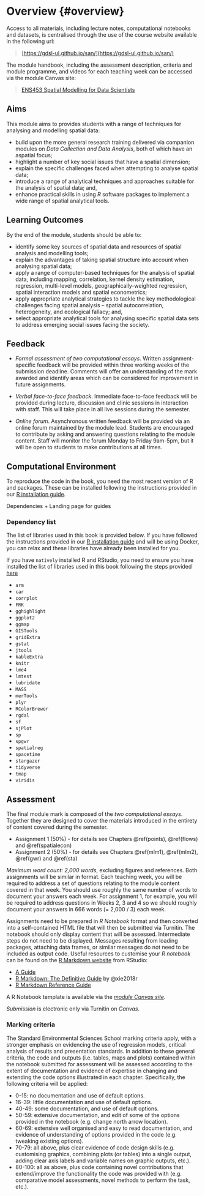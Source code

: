 # Overview {#overview}

Access to all materials, including lecture notes, computational notebooks and datasets, is centralised through the use of the course website available in the following url:

> [https://gdsl-ul.github.io/san/](https://gdsl-ul.github.io/san/)

The module handbook, including the assessment description, criteria and module programme, and videos for each teaching week can be accessed via the module Canvas site:

> [ENS453 Spatial Modelling for Data Scientists](https://liverpool.instructure.com)

## Aims

This module aims to provides students with a range of techniques for analysing and modelling spatial data:

* build upon the more general research training delivered via companion modules on *Data Collection and Data Analysis*, both of which have an aspatial focus;
* highlight a number of key social issues that have a spatial dimension;
* explain the specific challenges faced when attempting to analyse spatial data;
* introduce a range of analytical techniques and approaches suitable for the analysis of spatial data; and,
* enhance practical skills in using *R* software packages to implement a wide range of spatial analytical tools.

## Learning Outcomes

By the end of the module, students should be able to:

* identify some key sources of spatial data and resources of spatial analysis and modelling tools;
* explain the advantages of taking spatial structure into account when analysing spatial data;
* apply a range of computer-based techniques for the analysis of spatial data, including mapping, correlation, kernel density estimation, regression, multi-level models, geographically-weighted regression, spatial interaction models and spatial econometrics;
* apply appropriate analytical strategies to tackle the key methodological challenges facing spatial analysis – spatial autocorrelation, heterogeneity, and ecological fallacy; and, 
* select appropriate analytical tools for analysing specific spatial data sets to address emerging social issues facing the society.

## Feedback

* *Formal assessment of two computational essays*. Written assignment-specific feedback will be provided within three working weeks of the submission deadline. Comments will offer an understanding of the mark awarded and identify areas which can be considered for improvement in future assignments.

* *Verbal face-to-face feedback*. Immediate face-to-face feedback will be provided during lecture, discussion and clinic sessions in interaction with staff. This will take place in all live sessions during the semester.

* *Online forum*. Asynchronous written feedback will be provided via an online forum maintained by the module lead. Students are encouraged to contribute by asking and answering questions relating to the module content. Staff will monitor the forum Monday to Friday 9am-5pm, but it will be open to students to make contributions at all times.

## Computational Environment

To reproduce the code in the book, you need the most recent version of R and packages. These can be installed following the instructions provided in our [R installation guide](https://gdsl-ul.github.io/r_install/).



Dependencies + Landing page for guides

### Dependency list

The list of libraries used in this book is provided below. If you have followed the instructions provided in our [R installation guide](https://gdsl-ul.github.io/r_install/) and will be using Docker, you can relax and these libraries have already been installed for you. 

If you have `natively` installed R and RStudio, you need to ensure you have installed the list of libraries used in this book following the steps provided [here](https://gdsl-ul.github.io/r_install/otherWin.html#install-packages)

* `arm`
* `car`
* `corrplot`
* `FRK`
* `gghighlight`
* `ggplot2`
* `ggmap`
* `GISTools`
* `gridExtra`
* `gstat`
* `jtools`
* `kableExtra`
* `knitr`
* `lme4`
* `lmtest`
* `lubridate`
* `MASS`
* `merTools`
* `plyr`
* `RColorBrewer`
* `rgdal`
* `sf`
* `sjPlot`
* `sp`
* `spgwr`
* `spatialreg`
* `spacetime`
* `stargazer`
* `tidyverse`
* `tmap`
* `viridis`





## Assessment

The final module mark is composed of the *two computational essays*. Together they are designed to cover the materials introduced in the entirety of content covered during the semester.

* Assignment 1 (50%) - for details see Chapters \@ref(points), \@ref(flows) and \@ref(spatialecon)
* Assignment 2 (50%) - for details see Chapters \@ref(mlm1), \@ref(mlm2), \@ref(gwr) and \@ref(sta)

*Maximum word count: 2,000 words*, excluding figures and references. Both assignments will be similar in format. Each teaching week, you will be required to address a set of questions relating to the module content covered in that week. You should use roughly the same number of words to document your answers each week. For assignment 1, for example, you will be required to address questions in Weeks 2, 3 and 4 so we should roughly document your answers in 666 words (= 2,000 / 3) each week.

Assignments need to be prepared in *R Notebook* format and then converted into
a self-contained HTML file that will then be submitted via Turnitin.
The notebook should only display content that will be assessed. 
Intermediate steps do not need to be displayed. 
Messages resulting from loading packages, attaching data frames, or similar messages do not need to be included as output code.
Useful resources to customise your *R notebook* can be found on the [R Markdown website](https://rmarkdown.rstudio.com) from RStudio:  
* [A Guide](https://rmarkdown.rstudio.com/lesson-1.html)  
* [R Markdown: The Definitive Guide](https://bookdown.org/yihui/rmarkdown/) by @xie2018r  
* [R Markdown Reference Guide](https://rstudio.com/wp-content/uploads/2015/03/rmarkdown-reference.pdf?_ga=2.199646894.1496049738.1611760832-141828105.1610798362)  

A R Notebook template is available via the [*module Canvas site*](https://liverpool.instructure.com).

*Submission* is electronic only via Turnitin on *Canvas*.

### Marking criteria

The Standard Environmental Sciences School marking criteria apply, with a stronger emphasis on evidencing the use of regression models, critical analysis of results and presentation standards. In addition to these general criteria, the code and outputs (i.e. tables, maps and plots) contained within the notebook submitted for assessment will be assessed according to the extent of documentation and evidence of expertise in changing and extending the code options illustrated in each chapter. Specifically, the following criteria will be applied:

* 0-15: no documentation and use of default options.
* 16-39: little documentation and use of default options.
* 40-49: some documentation, and use of default options.
* 50-59: extensive documentation, and edit of some of the options provided in the notebook (e.g. change north arrow location).
* 60-69: extensive well organised and easy to read documentation, and evidence of understanding of options provided in the code (e.g. tweaking existing options).
* 70-79: all above, plus clear evidence of code design skills (e.g. customising graphics, combining plots (or tables) into a single output, adding clear axis labels and variable names on graphic outputs, etc.).
* 80-100: all as above, plus code containing novel contributions that extend/improve the functionality the code was provided with (e.g. comparative model assessments, novel methods to perform the task, etc.).


